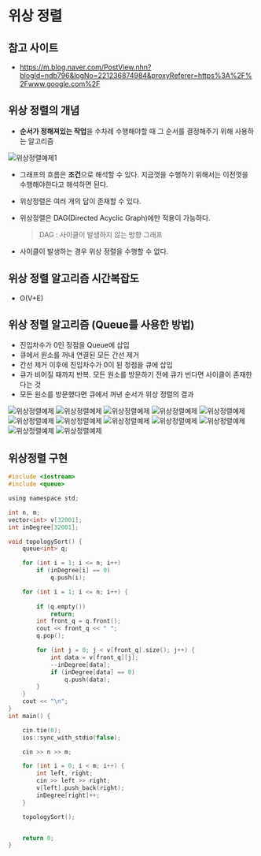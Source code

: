 # 위상 정렬

## 참고 사이트

- https://m.blog.naver.com/PostView.nhn?blogId=ndb796&logNo=221236874984&proxyReferer=https%3A%2F%2Fwww.google.com%2F

## 위상 정렬의 개념

- **순서가 정해져있는 작업**을 수차례 수행해야할 때 그 순서를 결정해주기 위해 사용하는 알고리즘

![위상정렬예제1](./images/위상정렬예제1.PNG)

- 그래프의 흐름은 **조건**으로 해석할 수 있다. 지금껏을 수행하기 위해서는 이전껏을 수행해야한다고 해석하면 된다.
- 위상정렬은 여러 개의 답이 존재할 수 있다.
- 위상정렬은 DAG(Directed Acyclic Graph)에만 적용이 가능하다.
  > DAG : 사이클이 발생하지 않는 방향 그래프
  
- 사이클이 발생하는 경우 위상 정렬을 수행할 수 없다.

## 위상 정렬 알고리즘 시간복잡도

- O(V+E)

## 위상 정렬 알고리즘 (Queue를 사용한 방법)

- 진입차수가 0인 정점을 Queue에 삽입
- 큐에서 원소를 꺼내 연결된 모든 간선 제거
- 간선 제거 이후에 진입차수가 0이 된 정점을 큐에 삽입
- 큐가 비어질 때까지 반복. 모든 원소를 방문하기 전에 큐가 빈다면 사이클이 존재한다는 것
- 모든 원소를 방문했다면 큐에서 꺼낸 순서가 위상 정렬의 결과

![위상정렬예제](./images/위상정렬예제2.PNG)
![위상정렬예제](./images/위상정렬예제3.PNG)
![위상정렬예제](./images/위상정렬예제4.PNG)
![위상정렬예제](./images/위상정렬예제5.PNG)
![위상정렬예제](./images/위상정렬예제6.PNG)
![위상정렬예제](./images/위상정렬예제7.PNG)
![위상정렬예제](./images/위상정렬예제8.PNG)
![위상정렬예제](./images/위상정렬예제9.PNG)
![위상정렬예제](./images/위상정렬예제10.PNG)
![위상정렬예제](./images/위상정렬예제11.PNG)
![위상정렬예제](./images/위상정렬예제12.PNG)
![위상정렬예제](./images/위상정렬예제13.PNG)



## 위상정렬 구현

```c
#include <iostream>
#include <queue>

using namespace std;

int n, m;
vector<int> v[32001];
int inDegree[32001];

void topologySort() {
	queue<int> q;

	for (int i = 1; i <= n; i++)
		if (inDegree[i] == 0)
			q.push(i);

	for (int i = 1; i <= n; i++) {
		
		if (q.empty())
			return;
		int front_q = q.front();
		cout << front_q << " ";
		q.pop();

		for (int j = 0; j < v[front_q].size(); j++) {
			int data = v[front_q][j];
			--inDegree[data];
			if (inDegree[data] == 0)
				q.push(data);
		}
	}
	cout << "\n";
}
int main() {

	cin.tie(0);
	ios::sync_with_stdio(false);

	cin >> n >> m;

	for (int i = 0; i < m; i++) {
		int left, right;
		cin >> left >> right;
		v[left].push_back(right);
		inDegree[right]++;
	}

	topologySort();


	return 0;
}

```
